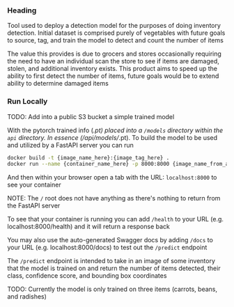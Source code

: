 ### Heading

Tool used to deploy a detection model for the purposes of doing inventory detection. Initial dataset is comprised purely of vegetables with future goals to source, tag, and train the model to detect and count the number of items

The value this provides is due to grocers and stores occasionally requiring the need to have an individual scan the store to see if items are damaged, stolen, and additional inventory exists. This product aims to speed up the ability to first detect the number of items, future goals would be to extend ability to determine damaged items


### Run Locally

TODO: Add into a public S3 bucket a simple trained model

With the pytorch trained info (*.pt) placed into a `/models` directory within the `api` directory. In essence (/api/models/*.pt). To build the model to be used and utilized by a FastAPI server you can run 

```bash
docker build -t {image_name_here}:{image_tag_here} .
docker run --name {container_name_here} -p 8000:8000 {image_name_from_above_line}:{image_tage_from_above_line}
```

And then within your browser open a tab with the URL: `localhost:8000` to see your container

NOTE: The `/` root does not have anything as there's nothing to return from the FastAPI server

To see that your container is running you can add `/health` to your URL (e.g. localhost:8000/health) and it will return a response back

You may also use the auto-generated Swagger docs by adding `/docs` to your URL (e.g. localhost:8000/docs) to test out the `/predict` endpoint

The `/predict` endpoint is intended to take in an image of some inventory that the model is trained on and return the number of items detected, their class, confidence score, and bounding box coordinates

TODO: Currently the model is only trained on three items (carrots, beans, and radishes)